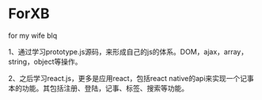 # ForXB

for my wife blq

1、通过学习prototype.js源码，来形成自己的js的体系。DOM，ajax，array，string，object等操作。

2、之后学习react.js，更多是应用react，包括react  native的api来实现一个记事本的功能。其包括注册、登陆，记事、标签、搜索等功能。